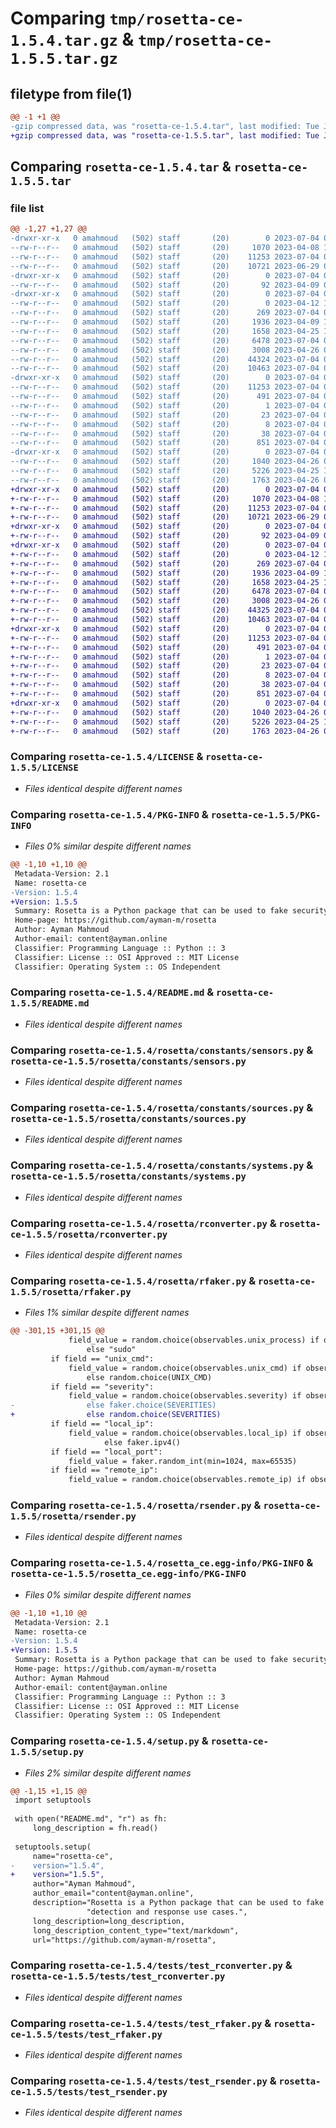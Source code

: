 # Comparing `tmp/rosetta-ce-1.5.4.tar.gz` & `tmp/rosetta-ce-1.5.5.tar.gz`

## filetype from file(1)

```diff
@@ -1 +1 @@
-gzip compressed data, was "rosetta-ce-1.5.4.tar", last modified: Tue Jul  4 08:14:58 2023, max compression
+gzip compressed data, was "rosetta-ce-1.5.5.tar", last modified: Tue Jul  4 08:30:00 2023, max compression
```

## Comparing `rosetta-ce-1.5.4.tar` & `rosetta-ce-1.5.5.tar`

### file list

```diff
@@ -1,27 +1,27 @@
-drwxr-xr-x   0 amahmoud   (502) staff       (20)        0 2023-07-04 08:14:58.844084 rosetta-ce-1.5.4/
--rw-r--r--   0 amahmoud   (502) staff       (20)     1070 2023-04-08 17:22:13.000000 rosetta-ce-1.5.4/LICENSE
--rw-r--r--   0 amahmoud   (502) staff       (20)    11253 2023-07-04 08:14:58.843548 rosetta-ce-1.5.4/PKG-INFO
--rw-r--r--   0 amahmoud   (502) staff       (20)    10721 2023-06-29 06:50:02.000000 rosetta-ce-1.5.4/README.md
-drwxr-xr-x   0 amahmoud   (502) staff       (20)        0 2023-07-04 08:14:58.837193 rosetta-ce-1.5.4/rosetta/
--rw-r--r--   0 amahmoud   (502) staff       (20)       92 2023-04-09 08:11:12.000000 rosetta-ce-1.5.4/rosetta/__init__.py
-drwxr-xr-x   0 amahmoud   (502) staff       (20)        0 2023-07-04 08:14:58.839546 rosetta-ce-1.5.4/rosetta/constants/
--rw-r--r--   0 amahmoud   (502) staff       (20)        0 2023-04-12 16:36:37.000000 rosetta-ce-1.5.4/rosetta/constants/__init__.py
--rw-r--r--   0 amahmoud   (502) staff       (20)      269 2023-07-04 08:04:58.000000 rosetta-ce-1.5.4/rosetta/constants/attributes.py
--rw-r--r--   0 amahmoud   (502) staff       (20)     1936 2023-04-09 13:32:25.000000 rosetta-ce-1.5.4/rosetta/constants/sensors.py
--rw-r--r--   0 amahmoud   (502) staff       (20)     1658 2023-04-25 15:36:11.000000 rosetta-ce-1.5.4/rosetta/constants/sources.py
--rw-r--r--   0 amahmoud   (502) staff       (20)     6478 2023-07-04 08:03:50.000000 rosetta-ce-1.5.4/rosetta/constants/systems.py
--rw-r--r--   0 amahmoud   (502) staff       (20)     3008 2023-04-26 09:01:43.000000 rosetta-ce-1.5.4/rosetta/rconverter.py
--rw-r--r--   0 amahmoud   (502) staff       (20)    44324 2023-07-04 08:14:22.000000 rosetta-ce-1.5.4/rosetta/rfaker.py
--rw-r--r--   0 amahmoud   (502) staff       (20)    10463 2023-07-04 04:58:55.000000 rosetta-ce-1.5.4/rosetta/rsender.py
-drwxr-xr-x   0 amahmoud   (502) staff       (20)        0 2023-07-04 08:14:58.841539 rosetta-ce-1.5.4/rosetta_ce.egg-info/
--rw-r--r--   0 amahmoud   (502) staff       (20)    11253 2023-07-04 08:14:58.000000 rosetta-ce-1.5.4/rosetta_ce.egg-info/PKG-INFO
--rw-r--r--   0 amahmoud   (502) staff       (20)      491 2023-07-04 08:14:58.000000 rosetta-ce-1.5.4/rosetta_ce.egg-info/SOURCES.txt
--rw-r--r--   0 amahmoud   (502) staff       (20)        1 2023-07-04 08:14:58.000000 rosetta-ce-1.5.4/rosetta_ce.egg-info/dependency_links.txt
--rw-r--r--   0 amahmoud   (502) staff       (20)       23 2023-07-04 08:14:58.000000 rosetta-ce-1.5.4/rosetta_ce.egg-info/requires.txt
--rw-r--r--   0 amahmoud   (502) staff       (20)        8 2023-07-04 08:14:58.000000 rosetta-ce-1.5.4/rosetta_ce.egg-info/top_level.txt
--rw-r--r--   0 amahmoud   (502) staff       (20)       38 2023-07-04 08:14:58.844134 rosetta-ce-1.5.4/setup.cfg
--rw-r--r--   0 amahmoud   (502) staff       (20)      851 2023-07-04 08:14:29.000000 rosetta-ce-1.5.4/setup.py
-drwxr-xr-x   0 amahmoud   (502) staff       (20)        0 2023-07-04 08:14:58.843013 rosetta-ce-1.5.4/tests/
--rw-r--r--   0 amahmoud   (502) staff       (20)     1040 2023-04-26 09:01:43.000000 rosetta-ce-1.5.4/tests/test_rconverter.py
--rw-r--r--   0 amahmoud   (502) staff       (20)     5226 2023-04-25 15:36:11.000000 rosetta-ce-1.5.4/tests/test_rfaker.py
--rw-r--r--   0 amahmoud   (502) staff       (20)     1763 2023-04-26 09:02:44.000000 rosetta-ce-1.5.4/tests/test_rsender.py
+drwxr-xr-x   0 amahmoud   (502) staff       (20)        0 2023-07-04 08:30:00.910155 rosetta-ce-1.5.5/
+-rw-r--r--   0 amahmoud   (502) staff       (20)     1070 2023-04-08 17:22:13.000000 rosetta-ce-1.5.5/LICENSE
+-rw-r--r--   0 amahmoud   (502) staff       (20)    11253 2023-07-04 08:30:00.909845 rosetta-ce-1.5.5/PKG-INFO
+-rw-r--r--   0 amahmoud   (502) staff       (20)    10721 2023-06-29 06:50:02.000000 rosetta-ce-1.5.5/README.md
+drwxr-xr-x   0 amahmoud   (502) staff       (20)        0 2023-07-04 08:30:00.905484 rosetta-ce-1.5.5/rosetta/
+-rw-r--r--   0 amahmoud   (502) staff       (20)       92 2023-04-09 08:11:12.000000 rosetta-ce-1.5.5/rosetta/__init__.py
+drwxr-xr-x   0 amahmoud   (502) staff       (20)        0 2023-07-04 08:30:00.907241 rosetta-ce-1.5.5/rosetta/constants/
+-rw-r--r--   0 amahmoud   (502) staff       (20)        0 2023-04-12 16:36:37.000000 rosetta-ce-1.5.5/rosetta/constants/__init__.py
+-rw-r--r--   0 amahmoud   (502) staff       (20)      269 2023-07-04 08:04:58.000000 rosetta-ce-1.5.5/rosetta/constants/attributes.py
+-rw-r--r--   0 amahmoud   (502) staff       (20)     1936 2023-04-09 13:32:25.000000 rosetta-ce-1.5.5/rosetta/constants/sensors.py
+-rw-r--r--   0 amahmoud   (502) staff       (20)     1658 2023-04-25 15:36:11.000000 rosetta-ce-1.5.5/rosetta/constants/sources.py
+-rw-r--r--   0 amahmoud   (502) staff       (20)     6478 2023-07-04 08:03:50.000000 rosetta-ce-1.5.5/rosetta/constants/systems.py
+-rw-r--r--   0 amahmoud   (502) staff       (20)     3008 2023-04-26 09:01:43.000000 rosetta-ce-1.5.5/rosetta/rconverter.py
+-rw-r--r--   0 amahmoud   (502) staff       (20)    44325 2023-07-04 08:28:39.000000 rosetta-ce-1.5.5/rosetta/rfaker.py
+-rw-r--r--   0 amahmoud   (502) staff       (20)    10463 2023-07-04 04:58:55.000000 rosetta-ce-1.5.5/rosetta/rsender.py
+drwxr-xr-x   0 amahmoud   (502) staff       (20)        0 2023-07-04 08:30:00.908522 rosetta-ce-1.5.5/rosetta_ce.egg-info/
+-rw-r--r--   0 amahmoud   (502) staff       (20)    11253 2023-07-04 08:30:00.000000 rosetta-ce-1.5.5/rosetta_ce.egg-info/PKG-INFO
+-rw-r--r--   0 amahmoud   (502) staff       (20)      491 2023-07-04 08:30:00.000000 rosetta-ce-1.5.5/rosetta_ce.egg-info/SOURCES.txt
+-rw-r--r--   0 amahmoud   (502) staff       (20)        1 2023-07-04 08:30:00.000000 rosetta-ce-1.5.5/rosetta_ce.egg-info/dependency_links.txt
+-rw-r--r--   0 amahmoud   (502) staff       (20)       23 2023-07-04 08:30:00.000000 rosetta-ce-1.5.5/rosetta_ce.egg-info/requires.txt
+-rw-r--r--   0 amahmoud   (502) staff       (20)        8 2023-07-04 08:30:00.000000 rosetta-ce-1.5.5/rosetta_ce.egg-info/top_level.txt
+-rw-r--r--   0 amahmoud   (502) staff       (20)       38 2023-07-04 08:30:00.910222 rosetta-ce-1.5.5/setup.cfg
+-rw-r--r--   0 amahmoud   (502) staff       (20)      851 2023-07-04 08:29:04.000000 rosetta-ce-1.5.5/setup.py
+drwxr-xr-x   0 amahmoud   (502) staff       (20)        0 2023-07-04 08:30:00.909438 rosetta-ce-1.5.5/tests/
+-rw-r--r--   0 amahmoud   (502) staff       (20)     1040 2023-04-26 09:01:43.000000 rosetta-ce-1.5.5/tests/test_rconverter.py
+-rw-r--r--   0 amahmoud   (502) staff       (20)     5226 2023-04-25 15:36:11.000000 rosetta-ce-1.5.5/tests/test_rfaker.py
+-rw-r--r--   0 amahmoud   (502) staff       (20)     1763 2023-04-26 09:02:44.000000 rosetta-ce-1.5.5/tests/test_rsender.py
```

### Comparing `rosetta-ce-1.5.4/LICENSE` & `rosetta-ce-1.5.5/LICENSE`

 * *Files identical despite different names*

### Comparing `rosetta-ce-1.5.4/PKG-INFO` & `rosetta-ce-1.5.5/PKG-INFO`

 * *Files 0% similar despite different names*

```diff
@@ -1,10 +1,10 @@
 Metadata-Version: 2.1
 Name: rosetta-ce
-Version: 1.5.4
+Version: 1.5.5
 Summary: Rosetta is a Python package that can be used to fake security logs and alerts for testing different detection and response use cases.
 Home-page: https://github.com/ayman-m/rosetta
 Author: Ayman Mahmoud
 Author-email: content@ayman.online
 Classifier: Programming Language :: Python :: 3
 Classifier: License :: OSI Approved :: MIT License
 Classifier: Operating System :: OS Independent
```

### Comparing `rosetta-ce-1.5.4/README.md` & `rosetta-ce-1.5.5/README.md`

 * *Files identical despite different names*

### Comparing `rosetta-ce-1.5.4/rosetta/constants/sensors.py` & `rosetta-ce-1.5.5/rosetta/constants/sensors.py`

 * *Files identical despite different names*

### Comparing `rosetta-ce-1.5.4/rosetta/constants/sources.py` & `rosetta-ce-1.5.5/rosetta/constants/sources.py`

 * *Files identical despite different names*

### Comparing `rosetta-ce-1.5.4/rosetta/constants/systems.py` & `rosetta-ce-1.5.5/rosetta/constants/systems.py`

 * *Files identical despite different names*

### Comparing `rosetta-ce-1.5.4/rosetta/rconverter.py` & `rosetta-ce-1.5.5/rosetta/rconverter.py`

 * *Files identical despite different names*

### Comparing `rosetta-ce-1.5.4/rosetta/rfaker.py` & `rosetta-ce-1.5.5/rosetta/rfaker.py`

 * *Files 1% similar despite different names*

```diff
@@ -301,15 +301,15 @@
             field_value = random.choice(observables.unix_process) if observables and observables.unix_process \
                 else "sudo"
         if field == "unix_cmd":
             field_value = random.choice(observables.unix_cmd) if observables and observables.unix_cmd \
                 else random.choice(UNIX_CMD)
         if field == "severity":
             field_value = random.choice(observables.severity) if observables and observables.severity \
-                else faker.choice(SEVERITIES)
+                else random.choice(SEVERITIES)
         if field == "local_ip":
             field_value = random.choice(observables.local_ip) if observables and observables.local_ip \
                     else faker.ipv4()
         if field == "local_port":
             field_value = faker.random_int(min=1024, max=65535)
         if field == "remote_ip":
             field_value = random.choice(observables.remote_ip) if observables and observables.remote_ip \
```

### Comparing `rosetta-ce-1.5.4/rosetta/rsender.py` & `rosetta-ce-1.5.5/rosetta/rsender.py`

 * *Files identical despite different names*

### Comparing `rosetta-ce-1.5.4/rosetta_ce.egg-info/PKG-INFO` & `rosetta-ce-1.5.5/rosetta_ce.egg-info/PKG-INFO`

 * *Files 0% similar despite different names*

```diff
@@ -1,10 +1,10 @@
 Metadata-Version: 2.1
 Name: rosetta-ce
-Version: 1.5.4
+Version: 1.5.5
 Summary: Rosetta is a Python package that can be used to fake security logs and alerts for testing different detection and response use cases.
 Home-page: https://github.com/ayman-m/rosetta
 Author: Ayman Mahmoud
 Author-email: content@ayman.online
 Classifier: Programming Language :: Python :: 3
 Classifier: License :: OSI Approved :: MIT License
 Classifier: Operating System :: OS Independent
```

### Comparing `rosetta-ce-1.5.4/setup.py` & `rosetta-ce-1.5.5/setup.py`

 * *Files 2% similar despite different names*

```diff
@@ -1,15 +1,15 @@
 import setuptools
 
 with open("README.md", "r") as fh:
     long_description = fh.read()
 
 setuptools.setup(
     name="rosetta-ce",
-    version="1.5.4",
+    version="1.5.5",
     author="Ayman Mahmoud",
     author_email="content@ayman.online",
     description="Rosetta is a Python package that can be used to fake security logs and alerts for testing different "
                 "detection and response use cases.",
     long_description=long_description,
     long_description_content_type="text/markdown",
     url="https://github.com/ayman-m/rosetta",
```

### Comparing `rosetta-ce-1.5.4/tests/test_rconverter.py` & `rosetta-ce-1.5.5/tests/test_rconverter.py`

 * *Files identical despite different names*

### Comparing `rosetta-ce-1.5.4/tests/test_rfaker.py` & `rosetta-ce-1.5.5/tests/test_rfaker.py`

 * *Files identical despite different names*

### Comparing `rosetta-ce-1.5.4/tests/test_rsender.py` & `rosetta-ce-1.5.5/tests/test_rsender.py`

 * *Files identical despite different names*

